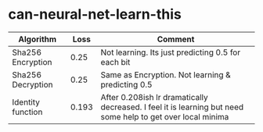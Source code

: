 # can-neural-net-learn-this

| Algorithm         | Loss  | Comment                                                                                                     |
| ----------------- | ----- | ----------------------------------------------------------------------------------------------------------- |
| Sha256 Encryption | 0.25  | Not learning. Its just predicting 0.5 for each bit                                                          |
| Sha256 Decryption | 0.25  | Same as Encryption. Not learning & predicting 0.5                                                           |
| Identity function | 0.193 | After 0.208ish lr dramatically decreased. I feel it is learning but need some help to get over local minima |
